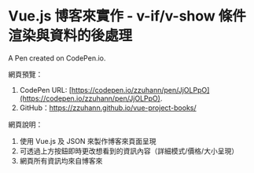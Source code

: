 # Vue.js 博客來實作 - v-if/v-show 條件渲染與資料的後處理

A Pen created on CodePen.io.

網頁預覽：
1. CodePen URL: [https://codepen.io/zzuhann/pen/JjOLPpO](https://codepen.io/zzuhann/pen/JjOLPpO).
2. GitHub：https://zzuhann.github.io/vue-project-books/

網頁說明：
1. 使用 Vue.js 及 JSON 來製作博客來頁面呈現
2. 可透過上方按鈕即時更改想看到的資訊內容（詳細模式/價格/大小呈現）
3. 網頁所有資訊均來自博客來
